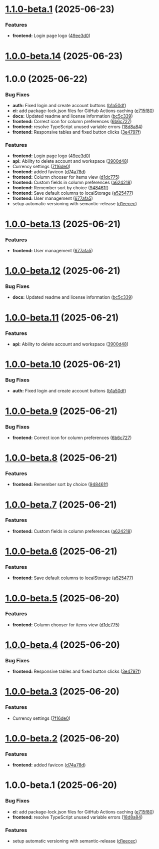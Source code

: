 # [1.1.0-beta.1](https://github.com/kaskajp/monooki/compare/v1.0.0...v1.1.0-beta.1) (2025-06-23)


### Features

* **frontend:** Login page logo ([49ee3d0](https://github.com/kaskajp/monooki/commit/49ee3d07b8b0bd85fd2b66a5a1966178eca3371d))

# [1.0.0-beta.14](https://github.com/kaskajp/monooki/compare/v1.0.0-beta.13...v1.0.0-beta.14) (2025-06-23)
# 1.0.0 (2025-06-22)


### Bug Fixes

* **auth:** Fixed login and create account buttons ([b1a50df](https://github.com/kaskajp/monooki/commit/b1a50df1bb2dc0e4381e5ef9ec26b01508182299))
* **ci:** add package-lock.json files for GitHub Actions caching ([e715f80](https://github.com/kaskajp/monooki/commit/e715f80231a21e2005fae1ba0fe120cbcf701020))
* **docs:** Updated readme and license information ([bc5c339](https://github.com/kaskajp/monooki/commit/bc5c339ef8c5c7eb02edaf73301cc58d4c93c836))
* **frontend:** Correct icon for column preferences ([6b6c727](https://github.com/kaskajp/monooki/commit/6b6c727e4973426c810a53b09f13304de4673a93))
* **frontend:** resolve TypeScript unused variable errors ([18d8a84](https://github.com/kaskajp/monooki/commit/18d8a84bcfa300ccf415ac34010731e9e349075a))
* **frontend:** Responsive tables and fixed button clicks ([3e4797f](https://github.com/kaskajp/monooki/commit/3e4797fe655c5861c3566cad6c02f024c88c67b1))


### Features

* **frontend:** Login page logo ([49ee3d0](https://github.com/kaskajp/monooki/commit/49ee3d07b8b0bd85fd2b66a5a1966178eca3371d))
* **api:** Ability to delete account and workspace ([3900d48](https://github.com/kaskajp/monooki/commit/3900d4814f531222351d4842a38708dc6786984f))
* Currency settings ([7f16de0](https://github.com/kaskajp/monooki/commit/7f16de0ef32cf858e7d3fb913fbc86cc1954bd6a))
* **frontend:** added favicon ([d74a78d](https://github.com/kaskajp/monooki/commit/d74a78d48cfa2d7052c55c7664c8af6e774df344))
* **frontend:** Column chooser for items view ([d1dc775](https://github.com/kaskajp/monooki/commit/d1dc7754afb1895f3a4507522beeb4bbf8abdbd0))
* **frontend:** Custom fields in column preferences ([a624218](https://github.com/kaskajp/monooki/commit/a624218ee0650add3778aacac24e45433b073a04))
* **frontend:** Remember sort by choice ([948461f](https://github.com/kaskajp/monooki/commit/948461f63f337f266cae22627f7745cfa361e895))
* **frontend:** Save default columns to localStorage ([a525477](https://github.com/kaskajp/monooki/commit/a52547772468d997f88f28001e9cacaba91a43cc))
* **frontend:** User management ([677afa5](https://github.com/kaskajp/monooki/commit/677afa5e8373d2cf9503f1205ef67160713377c1))
* setup automatic versioning with semantic-release ([d1eecec](https://github.com/kaskajp/monooki/commit/d1eececd9ebdf6fa211a411c07b2a885883daeed))

# [1.0.0-beta.13](https://github.com/kaskajp/monooki/compare/v1.0.0-beta.12...v1.0.0-beta.13) (2025-06-21)


### Features

* **frontend:** User management ([677afa5](https://github.com/kaskajp/monooki/commit/677afa5e8373d2cf9503f1205ef67160713377c1))

# [1.0.0-beta.12](https://github.com/kaskajp/monooki/compare/v1.0.0-beta.11...v1.0.0-beta.12) (2025-06-21)


### Bug Fixes

* **docs:** Updated readme and license information ([bc5c339](https://github.com/kaskajp/monooki/commit/bc5c339ef8c5c7eb02edaf73301cc58d4c93c836))

# [1.0.0-beta.11](https://github.com/kaskajp/monooki/compare/v1.0.0-beta.10...v1.0.0-beta.11) (2025-06-21)


### Features

* **api:** Ability to delete account and workspace ([3900d48](https://github.com/kaskajp/monooki/commit/3900d4814f531222351d4842a38708dc6786984f))

# [1.0.0-beta.10](https://github.com/kaskajp/monooki/compare/v1.0.0-beta.9...v1.0.0-beta.10) (2025-06-21)


### Bug Fixes

* **auth:** Fixed login and create account buttons ([b1a50df](https://github.com/kaskajp/monooki/commit/b1a50df1bb2dc0e4381e5ef9ec26b01508182299))

# [1.0.0-beta.9](https://github.com/kaskajp/monooki/compare/v1.0.0-beta.8...v1.0.0-beta.9) (2025-06-21)


### Bug Fixes

* **frontend:** Correct icon for column preferences ([6b6c727](https://github.com/kaskajp/monooki/commit/6b6c727e4973426c810a53b09f13304de4673a93))

# [1.0.0-beta.8](https://github.com/kaskajp/monooki/compare/v1.0.0-beta.7...v1.0.0-beta.8) (2025-06-21)


### Features

* **frontend:** Remember sort by choice ([948461f](https://github.com/kaskajp/monooki/commit/948461f63f337f266cae22627f7745cfa361e895))

# [1.0.0-beta.7](https://github.com/kaskajp/monooki/compare/v1.0.0-beta.6...v1.0.0-beta.7) (2025-06-21)


### Features

* **frontend:** Custom fields in column preferences ([a624218](https://github.com/kaskajp/monooki/commit/a624218ee0650add3778aacac24e45433b073a04))

# [1.0.0-beta.6](https://github.com/kaskajp/monooki/compare/v1.0.0-beta.5...v1.0.0-beta.6) (2025-06-21)


### Features

* **frontend:** Save default columns to localStorage ([a525477](https://github.com/kaskajp/monooki/commit/a52547772468d997f88f28001e9cacaba91a43cc))

# [1.0.0-beta.5](https://github.com/kaskajp/monooki/compare/v1.0.0-beta.4...v1.0.0-beta.5) (2025-06-20)


### Features

* **frontend:** Column chooser for items view ([d1dc775](https://github.com/kaskajp/monooki/commit/d1dc7754afb1895f3a4507522beeb4bbf8abdbd0))

# [1.0.0-beta.4](https://github.com/kaskajp/monooki/compare/v1.0.0-beta.3...v1.0.0-beta.4) (2025-06-20)


### Bug Fixes

* **frontend:** Responsive tables and fixed button clicks ([3e4797f](https://github.com/kaskajp/monooki/commit/3e4797fe655c5861c3566cad6c02f024c88c67b1))

# [1.0.0-beta.3](https://github.com/kaskajp/monooki/compare/v1.0.0-beta.2...v1.0.0-beta.3) (2025-06-20)


### Features

* Currency settings ([7f16de0](https://github.com/kaskajp/monooki/commit/7f16de0ef32cf858e7d3fb913fbc86cc1954bd6a))

# [1.0.0-beta.2](https://github.com/kaskajp/monooki/compare/v1.0.0-beta.1...v1.0.0-beta.2) (2025-06-20)


### Features

* **frontend:** added favicon ([d74a78d](https://github.com/kaskajp/monooki/commit/d74a78d48cfa2d7052c55c7664c8af6e774df344))

# 1.0.0-beta.1 (2025-06-20)


### Bug Fixes

* **ci:** add package-lock.json files for GitHub Actions caching ([e715f80](https://github.com/kaskajp/monooki/commit/e715f80231a21e2005fae1ba0fe120cbcf701020))
* **frontend:** resolve TypeScript unused variable errors ([18d8a84](https://github.com/kaskajp/monooki/commit/18d8a84bcfa300ccf415ac34010731e9e349075a))


### Features

* setup automatic versioning with semantic-release ([d1eecec](https://github.com/kaskajp/monooki/commit/d1eececd9ebdf6fa211a411c07b2a885883daeed))
